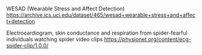 WESAD (Wearable Stress and Affect Detection)
https://archive.ics.uci.edu/dataset/465/wesad+wearable+stress+and+affect+detection

Electrocardiogram, skin conductance and respiration from spider-fearful individuals watching spider video clips
https://physionet.org/content/ecg-spider-clip/1.0.0/
